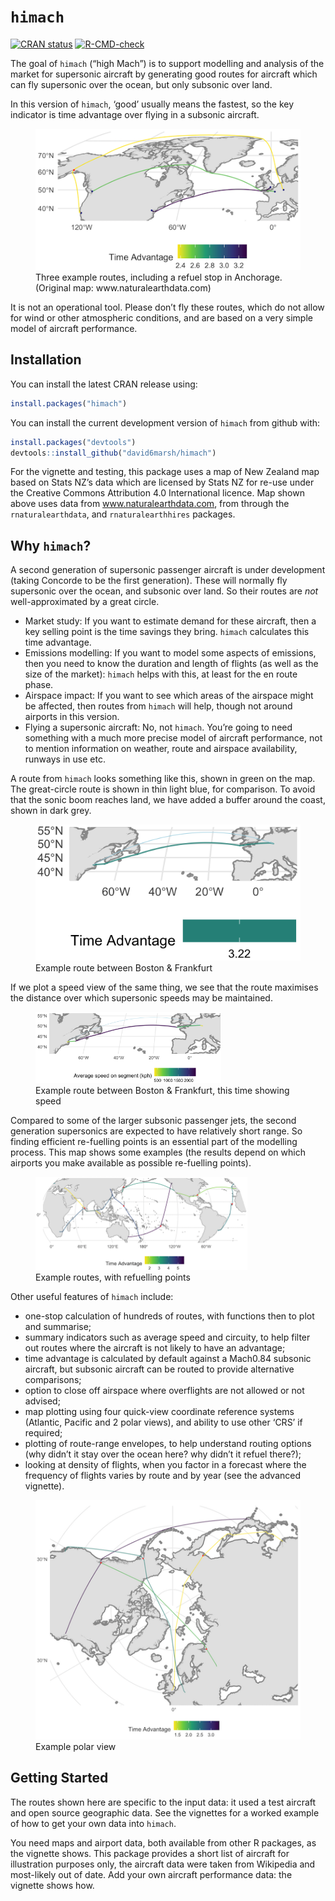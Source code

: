 
<!-- README.md is generated from README.Rmd. Please edit that file -->

# `himach`

<!-- badges: start -->

[![CRAN
status](https://www.r-pkg.org/badges/version/himach)](https://CRAN.R-project.org/package=himach)
[![R-CMD-check](https://github.com/david6marsh/himach/workflows/R-CMD-check/badge.svg)](https://github.com/david6marsh/himach/actions)
<!-- badges: end -->

The goal of `himach` (“high Mach”) is to support modelling and analysis
of the market for supersonic aircraft by generating good routes for
aircraft which can fly supersonic over the ocean, but only subsonic over
land.

In this version of `himach`, ‘good’ usually means the fastest, so the
key indicator is time advantage over flying in a subsonic aircraft.

<figure>
<img src="man/figures/three_routes.png"
alt="Three example routes, including a refuel stop in Anchorage. (Original map: www.naturalearthdata.com)" />
<figcaption aria-hidden="true">Three example routes, including a refuel
stop in Anchorage. (Original map: www.naturalearthdata.com)</figcaption>
</figure>

It is not an operational tool. Please don’t fly these routes, which do
not allow for wind or other atmospheric conditions, and are based on a
very simple model of aircraft performance.

## Installation

You can install the latest CRAN release using:

``` r
install.packages("himach")
```

You can install the current development version of `himach` from github
with:

``` r
install.packages("devtools")
devtools::install_github("david6marsh/himach")
```

For the vignette and testing, this package uses a map of New Zealand map
based on Stats NZ’s data which are licensed by Stats NZ for re-use under
the Creative Commons Attribution 4.0 International licence. Map shown
above uses data from www.naturalearthdata.com, from through the
`rnaturalearthdata`, and `rnaturalearthhires` packages.

## Why `himach`?

A second generation of supersonic passenger aircraft is under
development (taking Concorde to be the first generation). These will
normally fly supersonic over the ocean, and subsonic over land. So their
routes are *not* well-approximated by a great circle.

- Market study: If you want to estimate demand for these aircraft, then
  a key selling point is the time savings they bring. `himach`
  calculates this time advantage.
- Emissions modelling: If you want to model some aspects of emissions,
  then you need to know the duration and length of flights (as well as
  the size of the market): `himach` helps with this, at least for the en
  route phase.
- Airspace impact: If you want to see which areas of the airspace might
  be affected, then routes from `himach` will help, though not around
  airports in this version.
- Flying a supersonic aircraft: No, not `himach`. You’re going to need
  something with a much more precise model of aircraft performance, not
  to mention information on weather, route and airspace availability,
  runways in use etc.

A route from `himach` looks something like this, shown in green on the
map. The great-circle route is shown in thin light blue, for comparison.
To avoid that the sonic boom reaches land, we have added a buffer around
the coast, shown in dark grey.

<figure>
<img src="man/figures/EDDF_KBOS_time.png"
alt="Example route between Boston &amp; Frankfurt" />
<figcaption aria-hidden="true">Example route between Boston &amp;
Frankfurt</figcaption>
</figure>

If we plot a speed view of the same thing, we see that the route
maximises the distance over which supersonic speeds may be maintained.

<figure>
<img src="man/figures/EDDF_KBOS_speed.png" style="width:70.0%"
alt="Example route between Boston &amp; Frankfurt, this time showing speed" />
<figcaption aria-hidden="true">Example route between Boston &amp;
Frankfurt, this time showing speed</figcaption>
</figure>

Compared to some of the larger subsonic passenger jets, the second
generation supersonics are expected to have relatively short range. So
finding efficient re-fuelling points is an essential part of the
modelling process. This map shows some examples (the results depend on
which airports you make available as possible re-fuelling points).

<figure>
<img src="man/figures/refuel_examples_pacific.png" style="width:80.0%"
alt="Example routes, with refuelling points" />
<figcaption aria-hidden="true">Example routes, with refuelling
points</figcaption>
</figure>

Other useful features of `himach` include:

- one-stop calculation of hundreds of routes, with functions then to
  plot and summarise;
- summary indicators such as average speed and circuity, to help filter
  out routes where the aircraft is not likely to have an advantage;
- time advantage is calculated by default against a Mach0.84 subsonic
  aircraft, but subsonic aircraft can be routed to provide alternative
  comparisons;
- option to close off airspace where overflights are not allowed or not
  advised;
- map plotting using four quick-view coordinate reference systems
  (Atlantic, Pacific and 2 polar views), and ability to use other ‘CRS’
  if required;
- plotting of route-range envelopes, to help understand routing options
  (why didn’t it stay over the ocean here? why didn’t it refuel there?);
- looking at density of flights, when you factor in a forecast where the
  frequency of flights varies by route and by year (see the advanced
  vignette).

<figure>
<img src="man/figures/polar_examples.png" alt="Example polar view" />
<figcaption aria-hidden="true">Example polar view</figcaption>
</figure>

## Getting Started

The routes shown here are specific to the input data: it used a test
aircraft and open source geographic data. See the vignettes for a worked
example of how to get your own data into `himach`.

You need maps and airport data, both available from other R packages, as
the vignette shows. This package provides a short list of aircraft for
illustration purposes only, the aircraft data were taken from Wikipedia
and most-likely out of date. Add your own aircraft performance data: the
vignette shows how.
